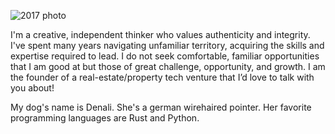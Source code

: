 ![2017 photo](/Dowwie/Dowwie/blob/master/darin_denali_2017.jpg)

I'm a creative, independent thinker who values authenticity and integrity.  I've spent many years navigating unfamiliar territory, acquiring the skills and expertise required to lead.  I do not seek comfortable, familiar opportunities that I am good at but those of great challenge, opportunity, and growth.  I am the founder of a real-estate/property tech venture that I’d love to talk with you about!

My dog's name is Denali.  She's a german wirehaired pointer.  Her favorite programming languages are Rust and Python.

